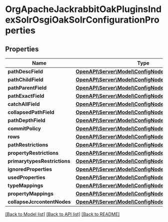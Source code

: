# OrgApacheJackrabbitOakPluginsIndexSolrOsgiOakSolrConfigurationProperties

## Properties
Name | Type | Description | Notes
------------ | ------------- | ------------- | -------------
**pathDescField** | [**OpenAPI\Server\Model\ConfigNodePropertyString**](ConfigNodePropertyString.md) |  | [optional] 
**pathChildField** | [**OpenAPI\Server\Model\ConfigNodePropertyString**](ConfigNodePropertyString.md) |  | [optional] 
**pathParentField** | [**OpenAPI\Server\Model\ConfigNodePropertyString**](ConfigNodePropertyString.md) |  | [optional] 
**pathExactField** | [**OpenAPI\Server\Model\ConfigNodePropertyString**](ConfigNodePropertyString.md) |  | [optional] 
**catchAllField** | [**OpenAPI\Server\Model\ConfigNodePropertyString**](ConfigNodePropertyString.md) |  | [optional] 
**collapsedPathField** | [**OpenAPI\Server\Model\ConfigNodePropertyString**](ConfigNodePropertyString.md) |  | [optional] 
**pathDepthField** | [**OpenAPI\Server\Model\ConfigNodePropertyString**](ConfigNodePropertyString.md) |  | [optional] 
**commitPolicy** | [**OpenAPI\Server\Model\ConfigNodePropertyDropDown**](ConfigNodePropertyDropDown.md) |  | [optional] 
**rows** | [**OpenAPI\Server\Model\ConfigNodePropertyInteger**](ConfigNodePropertyInteger.md) |  | [optional] 
**pathRestrictions** | [**OpenAPI\Server\Model\ConfigNodePropertyBoolean**](ConfigNodePropertyBoolean.md) |  | [optional] 
**propertyRestrictions** | [**OpenAPI\Server\Model\ConfigNodePropertyBoolean**](ConfigNodePropertyBoolean.md) |  | [optional] 
**primarytypesRestrictions** | [**OpenAPI\Server\Model\ConfigNodePropertyBoolean**](ConfigNodePropertyBoolean.md) |  | [optional] 
**ignoredProperties** | [**OpenAPI\Server\Model\ConfigNodePropertyArray**](ConfigNodePropertyArray.md) |  | [optional] 
**usedProperties** | [**OpenAPI\Server\Model\ConfigNodePropertyArray**](ConfigNodePropertyArray.md) |  | [optional] 
**typeMappings** | [**OpenAPI\Server\Model\ConfigNodePropertyArray**](ConfigNodePropertyArray.md) |  | [optional] 
**propertyMappings** | [**OpenAPI\Server\Model\ConfigNodePropertyArray**](ConfigNodePropertyArray.md) |  | [optional] 
**collapseJcrcontentNodes** | [**OpenAPI\Server\Model\ConfigNodePropertyBoolean**](ConfigNodePropertyBoolean.md) |  | [optional] 

[[Back to Model list]](../README.md#documentation-for-models) [[Back to API list]](../README.md#documentation-for-api-endpoints) [[Back to README]](../README.md)


